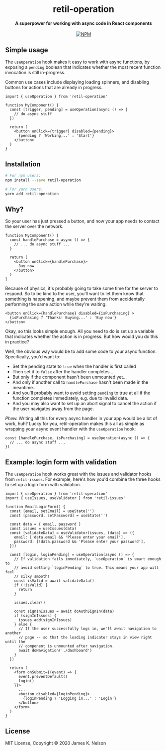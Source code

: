 <h1 align="center">
  retil-operation
</h1>

<h4 align="center">
  A superpower for working with async code in React components
</h4>

<p align="center">
  <a href="https://www.npmjs.com/package/retil-operation"><img alt="NPM" src="https://img.shields.io/npm/v/retil-operation.svg"></a>
</p>


## Simple usage

The `useOperation` hook makes it easy to work with async functions, by exposing a `pending` boolean that indicates whether the most recent function invocation is still in-progress.

Common use cases include displaying loading spinners, and disabling buttons for actions that are already in progress.

```tsx
import { useOperation } from 'retil-operation'

function MyComponent() {
  const [trigger, pending] = useOperation(async () => {
    // do async stuff
  })

  return (
    <button onClick={trigger} disabled={pending}>
      {pending ? 'Working...' : 'Start'}
    </button>
  )
}
```


## Installation

```bash
# For npm users:
npm install --save retil-operation

# For yarn users:
yarn add retil-operation
```


## Why?

So your user has just pressed a button, and now your app needs to contact the server over the network.

```tsx
function MyComponent() {
  const handlePurchase = async () => {
    // ... do async stuff ...
  }

  return (
    <button onClick={handlePurchase}>
      Buy now
    </button>
  )
}
```

Because of physics, it's probably going to take some time for the server to respond. So to be kind to the user, you'll want to let them know that something is happening, and maybe prevent them from accidentally performing the same action while they're waiting.

```tsx
<button onClick={handlePurchase} disabled={isPurchasing} >
  {isPurchasing ? 'Thanks! Buying...' : 'Buy now'}
</button>
```

Okay, so this looks simple enough. All you need to do is set up a variable that indicates whether the action is in progress. But how would you do this in practice?

Well, the obvious way would be to add some code to your async function. Specifically, you'd want to:

- Set the pending state to `true` when the handler is first called
- Then set it to `false` after the handler completes...
- But only if the component hasn't been unmounted yet...
- And only if another call to `handlePurchase` hasn't been made in the meantime...
- And you'll probably want to avoid setting `pending` to true at all if the function completes immediately, e.g. due to invalid data.
- And you may also want to set up an abort signal to cancel the action if the user navigates away from the page.

*Phew.* Writing all this for every async handler in your app would be a lot of work, huh? Lucky for you, retil-operation makes this all as simple as wrapping your async event handler with the `useOperation` hook:

```tsx
const [handlePurchase, isPurchasing] = useOperation(async () => {
  // ... do async stuff ...
})
```


## Example: login form with validation

The `useOperation` hook works great with the issues and validator hooks from `retil-issues`. For example, here's how you'd combine the three hooks to set up a login form with validation.

```tsx
import { useOperation } from 'retil-operation'
import { useIssues, useValidator } from 'retil-issues'

function EmailLoginForm() {
  const [email, setEmail] = useState('')
  const [password, setPassword] = useState('')

  const data = { email, password }
  const issues = useIssues(data)
  const [validateData] = useValidator(issues, (data) => ({
    email: [!data.email && 'Please enter your email'],
    password: [!data.password && 'Please enter your password'],
  }))

  const [login, loginPending] = useOperation(async () => {
    // If validation fails immediately, `useOperation` is smart enough to
    // avoid setting `loginPending` to true. This means your app will feel
    // silky smooth!
    const isValid = await validateData()
    if (!isValid) {
      return
    }

    issues.clear()

    const signInIssues = await doAuthSignIn(data)
    if (signInIssues) {
      issues.add(signInIssues)
    } else {
      // If the user successfully logs in, we'll await navigation to another
      // page -- so that the loading indicator stays in view right until the
      // component is unmounted after navigation.
      await doNavigation('./dashboard')
    }
  })

  return (
    <form onSubmit={(event) => {
      event.preventDefault()
      login()
    }}>
      ...
      <button disabled={loginPending}>
        {loginPending ? 'Logging in...' : 'Login'}
      </button>
    </form>
  )
}
```


## License

MIT License, Copyright &copy; 2020 James K. Nelson
